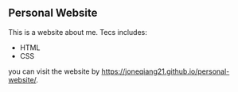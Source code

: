 ## Personal Website
This is a website about me.
Tecs includes:
- HTML
- CSS

you can visit the website by https://joneqiang21.github.io/personal-website/.
